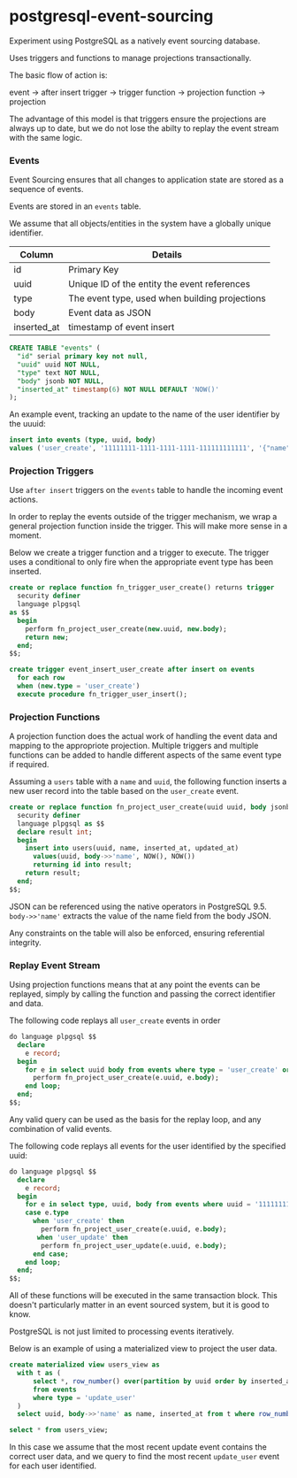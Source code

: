 # postgresql-event-sourcing

Experiment using PostgreSQL as a natively event sourcing database.  

Uses triggers and functions to manage projections transactionally.

The basic flow of action is:

event -> after insert trigger -> trigger function -> projection function -> projection

The advantage of this model is that triggers ensure the projections are always up to date, but we do not lose the abilty to replay the event stream with the same logic.


### Events

Event Sourcing ensures that all changes to application state are stored as a sequence of events.

Events are stored in an `events` table.

We assume that all objects/entities in the system have a globally unique identifier.

| Column  | Details                 |
|---------|-------------------------|
| id      | Primary Key  |
| uuid    | Unique ID of the entity the event references  |
| type    | The event type, used when building projections  |
| body    | Event data as JSON  |
| inserted_at    | timestamp of event insert  |


```sql
CREATE TABLE "events" (
  "id" serial primary key not null,
  "uuid" uuid NOT NULL,
  "type" text NOT NULL,
  "body" jsonb NOT NULL,
  "inserted_at" timestamp(6) NOT NULL DEFAULT 'NOW()'
);
```

An example event, tracking an update to the name of the user identifier by the uuuid:

```sql
insert into events (type, uuid, body)
values ('user_create', '11111111-1111-1111-1111-111111111111', '{"name": "blah"}');
```

### Projection Triggers

Use `after insert` triggers on the `events` table to handle the incoming event actions.

In order to replay the events outside of the trigger mechanism, we wrap a general projection function inside the trigger. This will make more sense in a moment.

Below we create a trigger function and a trigger to execute.
The trigger uses a conditional to only fire when the appropriate event type has been inserted.

```sql
create or replace function fn_trigger_user_create() returns trigger
  security definer
  language plpgsql
as $$
  begin
    perform fn_project_user_create(new.uuid, new.body);
    return new;
  end;
$$;

create trigger event_insert_user_create after insert on events
  for each row
  when (new.type = 'user_create')
  execute procedure fn_trigger_user_insert();
```

### Projection Functions

A projection function does the actual work of handling the event data and mapping to the appropriote projection.
Multiple triggers and multiple functions can be added to handle different aspects of the same event type if required.

Assuming a `users` table with a `name` and `uuid`, the following function inserts a new user record into the table based on the `user_create` event.

```sql
create or replace function fn_project_user_create(uuid uuid, body jsonb) returns integer
  security definer
  language plpgsql as $$
  declare result int;
  begin
    insert into users(uuid, name, inserted_at, updated_at)
      values(uuid, body->>'name', NOW(), NOW())
      returning id into result;
    return result;
  end;
$$;
```

JSON can be referenced using the native operators in PostgreSQL 9.5. `body->>'name'` extracts the value of the name field from the body JSON.

Any constraints on the table will also be enforced, ensuring referential integrity.


### Replay Event Stream

Using projection functions means that at any point the events can be replayed, simply by calling the function and passing the correct identifier and data.


The following code replays all `user_create` events in order

```sql
do language plpgsql $$
  declare
    e record;
  begin
    for e in select uuid body from events where type = 'user_create' order by inserted_at asc loop
      perform fn_project_user_create(e.uuid, e.body);
    end loop;
  end;
$$;
```

Any valid query can be used as the basis for the replay loop, and any combination of valid events.

The following code replays all events for the user identified by the specified uuid:

```sql
do language plpgsql $$
  declare
    e record;
  begin
    for e in select type, uuid, body from events where uuid = '11111111-1111-1111-1111-111111111111' order by inserted_at asc loop
    case e.type
      when 'user_create' then
        perform fn_project_user_create(e.uuid, e.body);
	   when 'user_update' then
        perform fn_project_user_update(e.uuid, e.body);
	  end case;
    end loop;
  end;
$$;
```
All of these functions will be executed in the same transaction block.
This doesn't particularly matter in an event sourced system, but it is good to know.

PostgreSQL is not just limited to processing events iteratively.

Below is an example of using a materialized view to project the user data.

```sql
create materialized view users_view as
  with t as (
      select *, row_number() over(partition by uuid order by inserted_at desc) as row_number
      from events
      where type = 'update_user'
  )
  select uuid, body->>'name' as name, inserted_at from t where row_number = 1;

select * from users_view;
```
In this case we assume that the most recent update event contains the correct user data, and we query to find the most recent `update_user` event for each user identified.
